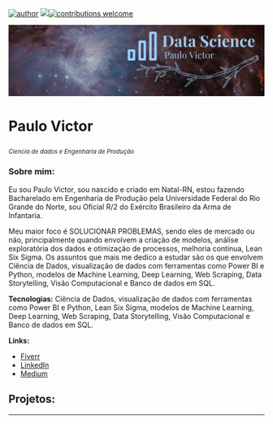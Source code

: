 [![author](https://img.shields.io/badge/Autor-carvalhopinheiro-red.svg)](https://www.linkedin.com/in/carvalhopinheiro/) [![](https://img.shields.io/badge/Python-3.9+-blue.svg)](https://www.python.org/downloads/release/python-365/)[![contributions welcome](https://img.shields.io/badge/Contribuição-Bem_vindo-brightgreen.svg?style=flat)](https://github.com/carvalhopinheiro/Ciencia-de-Dados/issues)

<p align="center">
  <img src="baanner.png" >
</p>

# Paulo Victor
<sub>*Ciencia de dados e Engenharia de Produção*</sub>

### Sobre mim:
Eu sou Paulo Victor, sou nascido e criado em Natal-RN, estou fazendo Bacharelado em Engenharia de Produção pela Universidade Federal do Rio Grande do Norte, sou Oficial R/2 do Exército Brasileiro da Arma de Infantaria.

Meu maior foco é SOLUCIONAR PROBLEMAS, sendo eles de mercado ou não, principalmente quando envolvem a criação de modelos, análise exploratória dos dados e otimização de processos, melhoria contínua, Lean Six Sigma. Os assuntos que mais me dedico a estudar são os que envolvem Ciência de Dados, visualização de dados com ferramentas como Power BI e Python, modelos de Machine Learning, Deep Learning, Web Scraping, Data Storytelling, Visão Computacional e Banco de dados em SQL.

**Tecnologias:** Ciência de Dados, visualização de dados com ferramentas como Power BI e Python, Lean Six Sigma, modelos de Machine Learning, Deep Learning, Web Scraping, Data Storytelling, Visão Computacional e Banco de dados em SQL.

**Links:**
* [Fiverr](https://bityli.com/jjFfCb)
* [LinkedIn](https://www.linkedin.com/in/paulovictorcp/)
* [Medium](https://medium.com/@carvalhopinheiro)

## Projetos:


---

